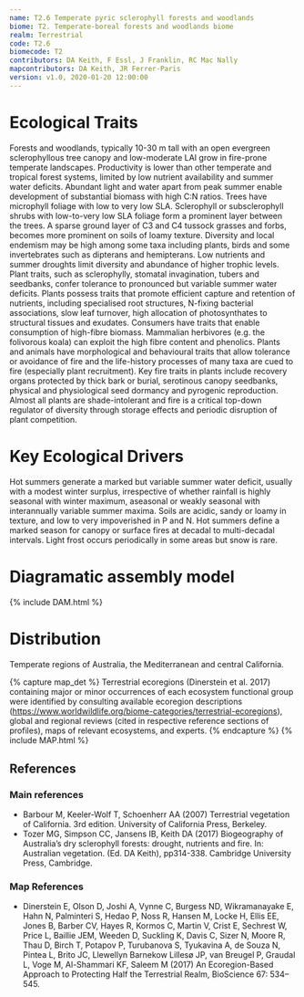 ```yaml
---
name: T2.6 Temperate pyric sclerophyll forests and woodlands
biome: T2. Temperate-boreal forests and woodlands biome
realm: Terrestrial
code: T2.6
biomecode: T2
contributors: DA Keith, F Essl, J Franklin, RC Mac Nally
mapcontributors: DA Keith, JR Ferrer-Paris
version: v1.0, 2020-01-20 12:00:00
---
```

# Ecological Traits
 
Forests and woodlands, typically 10-30 m tall with an open evergreen sclerophyllous tree canopy and low-moderate LAI grow in fire-prone temperate landscapes. Productivity is lower than other temperate and tropical forest systems, limited by low nutrient availability and summer water deficits. Abundant light and water apart from peak summer enable development of substantial biomass with high C:N ratios. Trees have microphyll foliage with low to very low SLA. Sclerophyll or subsclerophyll shrubs with low-to-very low SLA foliage form a prominent layer between the trees. A sparse ground layer of C3 and C4 tussock grasses and forbs, becomes more prominent on soils of loamy texture. Diversity and local endemism may be high among some taxa including plants, birds and some invertebrates such as dipterans and hemipterans. Low nutrients and summer droughts limit diversity and abundance of higher trophic levels. Plant traits, such as sclerophylly, stomatal invagination, tubers and seedbanks, confer tolerance to pronounced but variable summer water deficits. Plants possess traits that promote efficient capture and retention of nutrients, including specialised root structures, N-fixing bacterial associations, slow leaf turnover, high allocation of photosynthates to structural tissues and exudates. Consumers have traits that enable consumption of high-fibre biomass. Mammalian herbivores (e.g. the folivorous koala) can exploit the high fibre content and phenolics. Plants and animals have morphological and behavioural traits that allow tolerance or avoidance of fire and the life-history processes of many taxa are cued to fire (especially plant recruitment). Key fire traits in plants include recovery organs protected by thick bark or burial, serotinous canopy seedbanks, physical and physiological seed dormancy and pyrogenic reproduction. Almost all plants are shade-intolerant and fire is a critical top-down regulator of diversity through storage effects and periodic disruption of plant competition. 
 
# Key Ecological Drivers
 
Hot summers generate a marked but variable summer water deficit, usually with a modest winter surplus, irrespective of whether rainfall is highly seasonal with winter maximum, aseasonal or weakly seasonal with interannually variable summer maxima. Soils are acidic, sandy or loamy in texture, and low to very impoverished in P and N. Hot summers define a marked season for canopy or surface fires at decadal to multi-decadal intervals. Light frost occurs periodically in some areas but snow is rare.
 
# Diagramatic assembly model
 
{% include DAM.html %}
 
# Distribution
 
Temperate regions of Australia, the Mediterranean and central California.

{% capture map_det %}
Terrestrial ecoregions (Dinerstein et al. 2017) containing major or minor occurrences of each ecosystem functional group were identified by consulting available ecoregion descriptions (https://www.worldwildlife.org/biome-categories/terrestrial-ecoregions), global and regional reviews (cited in respective reference sections of profiles), maps of relevant ecosystems, and experts.
{% endcapture %}
{% include MAP.html %}

## References
### Main references
* Barbour M, Keeler-Wolf  T, Schoenherr AA (2007) Terrestrial vegetation of California. 3rd edition. University of California Press, Berkeley.
* Tozer MG, Simpson CC, Jansens IB, Keith DA (2017) Biogeography of Australia’s dry sclerophyll forests: drought, nutrients and fire. In: Australian vegetation. (Ed. DA Keith), pp314-338. Cambridge University Press, Cambridge.
### Map References
* Dinerstein E, Olson D, Joshi A, Vynne C, Burgess ND, Wikramanayake E, Hahn N, Palminteri S, Hedao P, Noss R, Hansen M, Locke H, Ellis EE, Jones B, Barber CV, Hayes R, Kormos C, Martin V, Crist E, Sechrest W, Price L, Baillie JEM, Weeden D, Suckling K, Davis C, Sizer N, Moore R, Thau D, Birch T, Potapov P, Turubanova S, Tyukavina A, de Souza N, Pintea L, Brito JC, Llewellyn Barnekow Lillesø JP, van Breugel P, Graudal L, Voge M, Al-Shammari KF, Saleem M (2017) An Ecoregion-Based Approach to Protecting Half the Terrestrial Realm, BioScience 67: 534–545.
